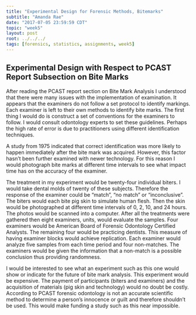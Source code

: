 ```yaml
---
title: "Experimental Design for Forensic Methods, Bitemarks"
subtitle: "Amanda Rae"
date: "2017-07-05 23:59:59 CDT"
topic: "week5"
layout: post
root: ../../../
tags: [forensics, statistics, assignments, week5]
---
```

 
## Experimental Design with Respect to PCAST Report Subsection on Bite Marks


After reading the PCAST report section on Bite Mark Analysis I understood that there were many issues with the implementation of examination. It appears that the examiners do not follow a set protocol to identify markings. Each examiner is left to their own methods to identify bite marks. The first thing I would do is construct a set of conventions for the examiners to follow. I would consult odontology experts to set these guidelines. Perhaps the high rate of error is due to practitioners using different identification techniques. 

A study from 1975 indicated that correct identification was more likely to happen immediately after the bite mark was acquired. However, this factor hasn’t been further examined with newer technology. For this reason I would photograph bite marks at different time intervals to see what impact time has on the accuracy of the examiner. 

The treatment in my experiment would be twenty-four individual biters. I would take dental molds of twenty of these subjects. Therefore the response of the examiner could be “match”, “no match” or “inconclusive”. The biters would each bite pig skin to simulate human flesh. Then the skin would be photographed at different time intervals of 0, 2, 10, and 24 hours. The photos would be scanned into a computer. After all the treatments were gathered then eight examiners, units, would evaluate the samples. Four examiners would be American Board of Forensic Odontology Certified Analysts. The remaining four would be practicing dentists. This measure of having examiner blocks would achieve replication. Each examiner would analyze five samples from each time period and four non-matches. The examiners would be given the information that a non-match is a possible conclusion thus providing randomness. 

I would be interested to see what an experiment such as this one would show or indicate for the future of bite mark analysis. This experiment would be expensive. The payment of participants (biters and examiners) and the acquisition of materials (pig skin and technology) would no doubt be costly. According to PCAST forensic odontology is not an accurate scientific method to determine a person’s innocence or guilt and therefore shouldn’t be used. This would make funding a study such as this near impossible.


